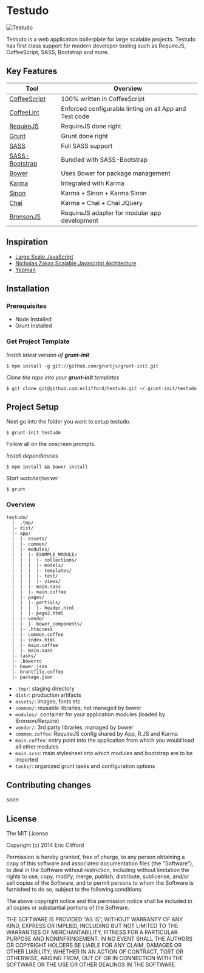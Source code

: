 # Testudo

![Testudo](http://gb.fotolibra.com/images/previews/50037-roman-soldiers-in-testudo-formation-illustration.jpeg)

Testudo is a web application boilerplate for large scalable projects. Testudo has first class support for modern developer tooling such as RequireJS, CoffeeScript, SASS, Bootstrap and more.

## Key Features

| Tool | Overview |
--- | ---
[CoffeeScript](http://coffeescript.org/) | 100% written in CoffeeScript
[CoffeeLint](http://www.coffeelint.org/) | Enforced configurable linting on all App and Test code
[RequireJS](http://requirejs.org/) | RequireJS done right
[Grunt](http://gruntjs.com/) | Grunt done right
[SASS](http://sass-lang.com/) | Full SASS support
[SASS-Bootstrap](https://github.com/jlong/sass-bootstrap) | Bundled with SASS-Bootstrap
[Bower](http://bower.io/) | Uses Bower for package management
[Karma](http://karma-runner.github.io/0.10/index.html) | Integrated with Karma
[Sinon](http://sinonjs.org/) | Karma + Sinon + Karma Sinon
[Chai](http://chaijs.com/) | Karma + Chai + Chai JQuery
[BronsonJS](http://bronsonjs.com/) | RequireJS adapter for modular app development

## Inspiration
* [Large Scale JavaScript](http://addyosmani.com/largescalejavascript/)
* [Nicholas Zakas Scalable Javascript Architecture](http://www.youtube.com/watch?v=vXjVFPosQHw)
* [Yeoman](http://yeoman.io/)

## Installation

### Prerequisites

- Node Installed
- Grunt Installed

### Get Project Template

_Install latest version of **grunt-init**_

```shell
$ npm install -g git://github.com/gruntjs/grunt-init.git
```

_Clone the repo into your **grunt-init** templates_

```shell
$ git clone git@github.com:eclifford/testudo.git ~/.grunt-init/testudo
```

## Project Setup

Next go into the folder you want to setup testudo.

```shell
$ grunt-init testudo
```

Follow all on the onscreen prompts.

_Install dependencies_

```shell
$ npm install && bower install
```

_Start watcher/server_

```shell
$ grunt
```

### Overview

```
testudo/
  |- .tmp/
  |- dist/
  |- app/
  |  |- assets/
  |  |- common/
  |  |- modules/
  |  |  |- EXAMPLE_MODULE/
  |  |  |  |- collections/
  |  |  |  |- models/
  |  |  |  |- templates/
  |  |  |  |- test/
  |  |  |  |- views/
  |  |  |- main.sass
  |  |  |- main.coffee
  |  |- pages/
  |  |  |- partials/
  |  |  |  |- header.html
  |  |  |- page2.html
  |  |- vendor
  |  |  |- bower_components/
  |  |- .htaccess
  |  |- common.coffee
  |  |- index.html
  |  |- main.coffee
  |  |- main.sass
  |- tasks/
  |- .bowerrc
  |- bower.json
  |- Gruntfile.coffee
  |- package.json
```

* `.tmp/`: staging directory
* `dist/`: production artifacts
* `assets/`: images, fonts etc
* `common/`: reusable libraries, not managed by bower
* `modules/`: container for your application modules (loaded by Bronson/Require)
* `vendor/`: 3rd party libraries, managed by bower
* `common.coffee`: RequireJS config shared by App, R.JS and Karma
* `main.coffee`: entry point into the application from which you would load all other modules
* `main.scss`: main stylesheet into which modules and bootstrap are to be imported
* `tasks/`: organized grunt tasks and configuration options

## Contributing changes

_soon_

## License

The MIT License

Copyright (c) 2014 Eric Clifford

Permission is hereby granted, free of charge, to any person obtaining a copy
of this software and associated documentation files (the "Software"), to deal
in the Software without restriction, including without limitation the rights
to use, copy, modify, merge, publish, distribute, sublicense, and/or sell
copies of the Software, and to permit persons to whom the Software is
furnished to do so, subject to the following conditions:

The above copyright notice and this permission notice shall be included in
all copies or substantial portions of the Software.

THE SOFTWARE IS PROVIDED "AS IS", WITHOUT WARRANTY OF ANY KIND, EXPRESS OR
IMPLIED, INCLUDING BUT NOT LIMITED TO THE WARRANTIES OF MERCHANTABILITY,
FITNESS FOR A PARTICULAR PURPOSE AND NONINFRINGEMENT. IN NO EVENT SHALL THE
AUTHORS OR COPYRIGHT HOLDERS BE LIABLE FOR ANY CLAIM, DAMAGES OR OTHER
LIABILITY, WHETHER IN AN ACTION OF CONTRACT, TORT OR OTHERWISE, ARISING FROM,
OUT OF OR IN CONNECTION WITH THE SOFTWARE OR THE USE OR OTHER DEALINGS IN
THE SOFTWARE.

